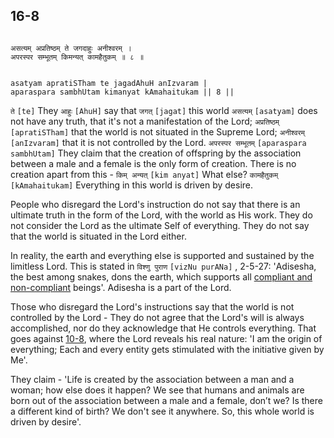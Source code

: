 ## 16-8


```shloka-sa

असत्यम् अप्रतिष्ठम् ते जगदाहुः अनीश्वरम् ।
अपरस्पर सम्भूतम् किमन्यत् कामहैतुकम् ॥ ८ ॥

```
```shloka-sa-hk

asatyam apratiSTham te jagadAhuH anIzvaram |
aparaspara sambhUtam kimanyat kAmahaitukam || 8 ||

```
`ते` `[te]` They `आहुः` `[AhuH]` say that `जगत्` `[jagat]` this world `असत्यम्` `[asatyam]` does not have any truth, that it's not a manifestation of the Lord; `अप्रतिष्ठम्` `[apratiSTham]` that the world is not situated in the Supreme Lord; `अनीश्वरम्` `[anIzvaram]` that it is not controlled by the Lord. `अपरस्पर सम्भूतम्` `[aparaspara sambhUtam]` They claim that the creation of offspring by the association between a male and a female is the only form of creation. There is no creation apart from this - `किम् अन्यत्` `[kim anyat]` What else? `कामहैतुकम्` `[kAmahaitukam]` Everything in this world is driven by desire.

People who disregard the Lord's instruction do not say that there is an ultimate truth in the form of the Lord, with the world as His work. They do not consider the Lord as the ultimate Self of everything. They do not say that the world is situated in the Lord either.

In reality, the earth and everything else is supported and sustained by the limitless Lord. This is stated in 
`विश्णु पुराण` `[vizNu purANa]` , 2-5-27:
 'Adisesha, the best among snakes, dons the earth, which supports all 
[compliant and non-compliant](Chapter_16.md#deva_asura)
 beings'. Adisesha is a part of the Lord.

Those who disregard the Lord's instructions say that the world is not controlled by the Lord - They do not agree that the Lord's will is always accomplished, nor do they acknowledge that He controls everything. That goes against [10-8](10-8.md), where the Lord reveals his real nature: 'I am the origin of everything; Each and every entity gets stimulated with the initiative given by Me'.

They claim - 'Life is created by the association between a man and a woman; how else does it happen? We see that humans and animals are born out of the association between a male and a female, don’t we? Is there a different kind of birth? We don't see it anywhere. So, this whole world is driven by desire'.


